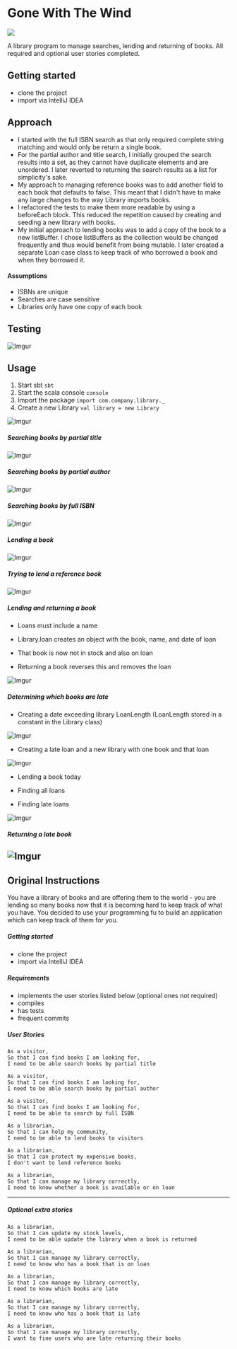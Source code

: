 # Gone With The Wind
<a href="https://codeclimate.com/github/Sindex42/gone-with-the-wind/maintainability"><img src="https://api.codeclimate.com/v1/badges/f72306b513234e01ecdf/maintainability" /></a>

A library program to manage searches, lending and returning of books. All required and optional user stories completed.   

## Getting started

* clone the project
* import via IntelliJ IDEA

## Approach

* I started with the full ISBN search as that only required complete string matching and would only be return a single book.
* For the partial author and title search, I initially grouped the search results into a set, as they cannot have duplicate elements and are unordered. I later reverted to returning the search results as a list for simplicity's sake.
* My approach to managing reference books was to add another field to each book that defaults to false. This meant that I didn't have to make any large changes to the way Library imports books.
* I refactored the tests to make them more readable by using a beforeEach block. This reduced the repetition caused by creating and seeding a new library with books.
* My initial approach to lending books was to add a copy of the book to a new listBuffer. I chose listBuffers as the collection would be changed frequently and thus would benefit from being mutable.
I later created a separate Loan case class to keep track of who borrowed a book and when they borrowed it.

#### Assumptions

* ISBNs are unique
* Searches are case sensitive
* Libraries only have one copy of each book

## Testing
![Imgur](http://i.imgur.com/ZpW7Ygi.png)

## Usage

1. Start sbt `sbt`
2. Start the scala console `console`
3. Import the package `import com.company.library._`
4. Create a new Library `val library = new Library`

![Imgur](http://i.imgur.com/dRFMnUQ.png)

##### Searching books by partial title
![Imgur](http://i.imgur.com/JkPqtSV.png)

##### Searching books by partial author
![Imgur](http://i.imgur.com/Cz3J2z2.png)

##### Searching books by full ISBN
![Imgur](http://i.imgur.com/4M96vS5.png)

##### Lending a book
![Imgur](http://i.imgur.com/wV3cTeP.png)

##### Trying to lend a reference book
![Imgur](http://i.imgur.com/SVetv1U.png)

##### Lending and returning a book
* Loans must include a name

* Library.loan creates an object with the book, name, and date of loan

* That book is now not in stock and also on loan

* Returning a book reverses this and removes the loan

![Imgur](http://i.imgur.com/Tn8ZLcd.png)

##### Determining which books are late

* Creating a date exceeding library LoanLength (LoanLength stored in a constant in the Library class)

![Imgur](http://i.imgur.com/oTxK1hX.png)

* Creating a late loan and a new library with one book and that loan

![Imgur](http://i.imgur.com/fYPjgtO.png)

* Lending a book today

* Finding all loans

* Finding late loans

![Imgur](http://i.imgur.com/n8rRtTO.png)

##### Returning a late book
![Imgur](http://i.imgur.com/DCpCBi1.png)
---

## Original Instructions

You have a library of books and are offering them to the world - you are lending so many books now that it is becoming hard to keep track of what you have.  You decided to use your programming fu to build an application which can keep track of them for you.

##### Getting started

* clone the project
* import via IntelliJ IDEA

##### Requirements

* implements the user stories listed below (optional ones not required)
* compiles
* has tests
* frequent commits

##### User Stories

```text
As a visitor,
So that I can find books I am looking for,
I need to be able search books by partial title
```

```text
As a visitor,
So that I can find books I am looking for,
I need to be able search books by partial author
```

```text
As a visitor,
So that I can find books I am looking for,
I need to be able to search by full ISBN
```

```text
As a librarian,
So that I can help my community,
I need to be able to lend books to visitors
```

```text
As a librarian,
So that I can protect my expensive books,
I don't want to lend reference books
```

```text
As a librarian,
So that I can manage my library correctly,
I need to know whether a book is available or on loan
```

---

##### Optional extra stories

```text
As a librarian,
So that I can update my stock levels,
I need to be able update the library when a book is returned
```

```text
As a librarian,
So that I can manage my library correctly,
I need to know who has a book that is on loan
```

```text
As a librarian,
So that I can manage my library correctly,
I need to know which books are late
```

```text
As a librarian,
So that I can manage my library correctly,
I need to know who has a book that is late
```

```text
As a librarian,
So that I can manage my library correctly,
I want to fine users who are late returning their books
```
